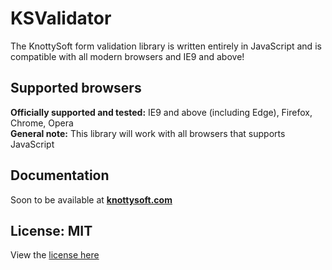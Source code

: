 # KSValidator
The KnottySoft form validation library is written entirely in JavaScript and is compatible with all modern browsers and IE9 and above!

Supported browsers
----------------
**Officially supported and tested:** IE9 and above (including Edge), Firefox, Chrome, Opera
<br>
**General note:** This library will work with all browsers that supports JavaScript


 Documentation
-----------------
Soon to be available at **[knottysoft.com](http://www.knottysoft.com)**


 License: MIT
----------------
View the [license here](LICENSE)
